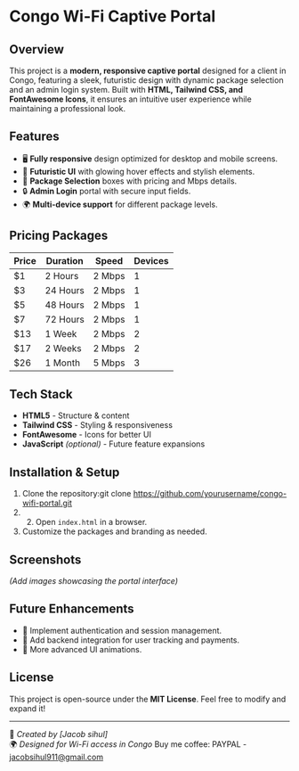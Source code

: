 # Congo Wi-Fi Captive Portal

## Overview
This project is a **modern, responsive captive portal** designed for a client in Congo, featuring a sleek, futuristic design with dynamic package selection and an admin login system. Built with **HTML, Tailwind CSS, and FontAwesome Icons**, it ensures an intuitive user experience while maintaining a professional look.

## Features
- 🖥 **Fully responsive** design optimized for desktop and mobile screens.
- 🎨 **Futuristic UI** with glowing hover effects and stylish elements.
- 📡 **Package Selection** boxes with pricing and Mbps details.
- 🔒 **Admin Login** portal with secure input fields.
- 🌍 **Multi-device support** for different package levels.

## Pricing Packages
| Price   | Duration  | Speed | Devices |
|---------|----------|-------|---------|
| $1      | 2 Hours  | 2 Mbps | 1       |
| $3      | 24 Hours | 2 Mbps | 1       |
| $5      | 48 Hours | 2 Mbps | 1       |
| $7      | 72 Hours | 2 Mbps | 1       |
| $13     | 1 Week   | 2 Mbps | 2       |
| $17     | 2 Weeks  | 2 Mbps | 2       |
| $26     | 1 Month  | 5 Mbps | 3       |

## Tech Stack
- **HTML5** - Structure & content
- **Tailwind CSS** - Styling & responsiveness
- **FontAwesome** - Icons for better UI
- **JavaScript** *(optional)* - Future feature expansions

## Installation & Setup
1. Clone the repository:git clone https://github.com/yourusername/congo-wifi-portal.git
2. 2. Open `index.html` in a browser.
3. Customize the packages and branding as needed.

## Screenshots
_(Add images showcasing the portal interface)_

## Future Enhancements
- 🚀 Implement authentication and session management.
- 📶 Add backend integration for user tracking and payments.
- 🎨 More advanced UI animations.

## License
This project is open-source under the **MIT License**. Feel free to modify and expand it!

---

📌 _Created by [Jacob sihul]_  
🌍 _Designed for Wi-Fi access in Congo_
Buy me coffee: PAYPAL - jacobsihul911@gmail.com

